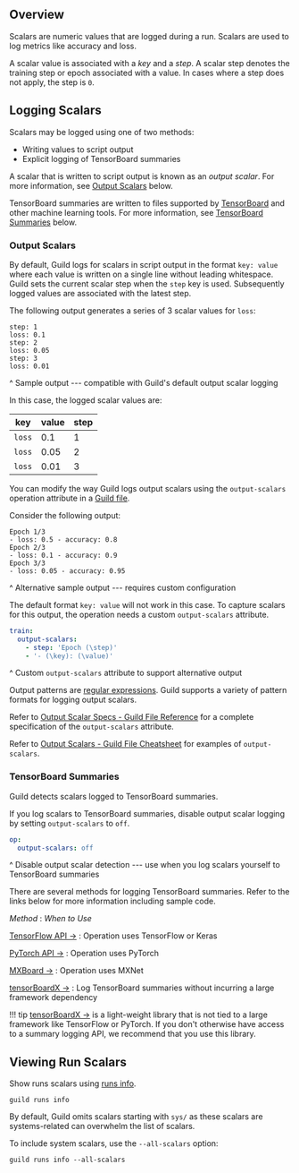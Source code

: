 <!-- -*- eval:(visual-line-mode 1) -*- -->

<div data-theme-toc="true"> </div>

## Overview

Scalars are numeric values that are logged during a run. Scalars are
used to log metrics like accuracy and loss.

A scalar value is associated with a *key* and a *step*. A scalar step
denotes the training step or epoch associated with a value. In cases
where a step does not apply, the step is `0`.

## Logging Scalars

Scalars may be logged using one of two methods:

- Writing values to script output
- Explicit logging of TensorBoard summaries

A scalar that is written to script output is known as an *output
scalar*. For more information, see [Output Scalars](#output-scalars)
below.

TensorBoard summaries are written to files supported by
[TensorBoard](ref:tensorboard) and other machine learning tools. For
more information, see [TensorBoard Summaries](#tensorboard-summaries)
below.

### Output Scalars

By default, Guild logs for scalars in script output in the format
``key: value`` where each value is written on a single line without
leading whitespace. Guild sets the current scalar step when the `step`
key is used. Subsequently logged values are associated with the latest
step.

The following output generates a series of 3 scalar values for `loss`:

``` output
step: 1
loss: 0.1
step: 2
loss: 0.05
step: 3
loss: 0.01
```

^ Sample output --- compatible with Guild's default output scalar logging

In this case, the logged scalar values are:

| key    | value | step |
|--------|-------|------|
| `loss` | 0.1   | 1    |
| `loss` | 0.05  | 2    |
| `loss` | 0.01  | 3    |

You can modify the way Guild logs output scalars using the
`output-scalars` operation attribute in a [Guild
file](ref:guild-file).

Consider the following output:

``` output
Epoch 1/3
- loss: 0.5 - accuracy: 0.8
Epoch 2/3
- loss: 0.1 - accuracy: 0.9
Epoch 3/3
- loss: 0.05 - accuracy: 0.95
```

^ Alternative sample output --- requires custom configuration

The default format ``key: value`` will not work in this case. To
capture scalars for this output, the operation needs a custom
`output-scalars` attribute.

``` yaml
train:
  output-scalars:
    - step: 'Epoch (\step)'
    - '- (\key): (\value)'
```

^ Custom `output-scalars` attribute to support alternative output

Output patterns are [regular expressions](term:regex). Guild supports
a variety of pattern formats for logging output scalars.

Refer to [Output Scalar Specs - Guild File
Reference](/reference/guildfile.md#output-scalar-specs) for a complete
specification of the `output-scalars` attribute.

Refer to [Output Scalars - Guild File
Cheatsheet](/cheatsheets/guildfile.md#output-scalars) for examples of
`output-scalars`.

### TensorBoard Summaries

Guild detects scalars logged to TensorBoard summaries.

If you log scalars to TensorBoard summaries, disable output scalar
logging by setting `output-scalars` to ``off``.

``` yaml
op:
  output-scalars: off
```

^ Disable output scalar detection --- use when you log scalars
  yourself to TensorBoard summaries

There are several methods for logging TensorBoard summaries. Refer to
the links below for more information including sample code.

*Method*
: *When to Use*

[TensorFlow API ->](https://www.tensorflow.org/api_docs/python/tf/summary)
: Operation uses TensorFlow or Keras

[PyTorch API ->](https://pytorch.org/docs/stable/tensorboard.html)
: Operation uses PyTorch

[MXBoard ->](https://github.com/awslabs/mxboard)
: Operation uses MXNet

[tensorBoardX ->](https://github.com/lanpa/tensorboardX)
: Log TensorBoard summaries without incurring a large framework dependency

!!! tip
    [tensorBoardX ->](https://github.com/lanpa/tensorboardX) is a
    light-weight library that is not tied to a large framework like
    TensorFlow or PyTorch. If you don't otherwise have access to a
    summary logging API, we recommend that you use this library.

## Viewing Run Scalars

Show runs scalars using [runs info](cmd:runs-info).

``` command
guild runs info
```

By default, Guild omits scalars starting with `sys/` as these scalars
are systems-related can overwhelm the list of scalars.

To include system scalars, use the `--all-scalars` option:

``` command
guild runs info --all-scalars
```

